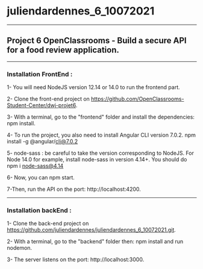 # juliendardennes_6_10072021
***
## Project 6 OpenClassrooms - Build a secure API for a food review application.
***
### Installation FrontEnd :

1- You will need NodeJS version 12.14 or 14.0 to run the frontend part.

2- Clone the front-end project on https://github.com/OpenClassrooms-Student-Center/dwj-projet6.

3- With a terminal, go to the "frontend" folder and install the dependencies: npm install.

4- To run the project, you also need to install Angular CLI version 7.0.2. npm install -g @angular/cli@7.0.2

5- node-sass : be careful to take the version corresponding to NodeJS. For Node 14.0 for example, install node-sass in version 4.14+. You should do npm i node-sass@4.14

6- Now, you can npm start.

7-Then, run the API on the port: http://localhost:4200.
***
### Installation backEnd : 

1- Clone the back-end project on https://github.com/juliendardennes/juliendardennes_6_10072021.git.

2- With a terminal, go to the "backend" folder then: npm install and run nodemon.

3- The server listens on the port: http://localhost:3000.


